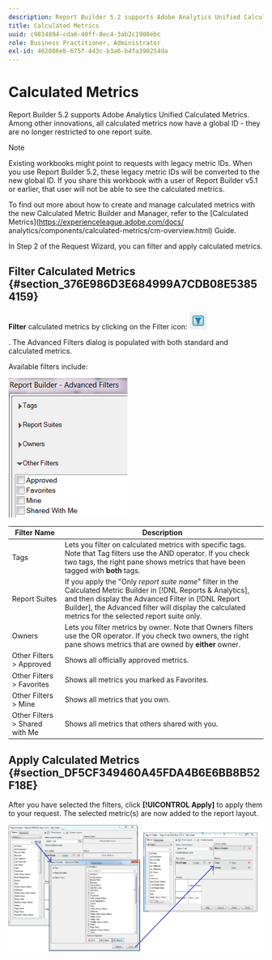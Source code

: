 ```yaml
---
description: Report Builder 5.2 supports Adobe Analytics Unified Calculated Metrics. Among other innovations, all calculated metrics now have a global ID - they are no longer restricted to one report suite.
title: Calculated Metrics
uuid: c9814894-cda6-40ff-8ec4-3ab2c1908ebc
role: Business Practitioner, Administrator
exl-id: 462086eb-675f-443c-b3a6-b4fa390254da
---
```

# Calculated Metrics

Report Builder 5.2 supports Adobe Analytics Unified Calculated Metrics. Among other innovations, all calculated metrics now have a global ID - they are no longer restricted to one report suite.

>[!NOTE]
>
>Existing workbooks might point to requests with legacy metric IDs. When you use Report Builder 5.2, these legacy metric IDs will be converted to the new global ID. If you share this workbook with a user of Report Builder v5.1 or earlier, that user will not be able to see the calculated metrics.

To find out more about how to create and manage calculated metrics with the new Calculated Metric Builder and Manager, refer to the [Calculated Metrics](https://experienceleague.adobe.com/docs/ analytics/components/calculated-metrics/cm-overview.html) Guide.

In Step 2 of the Request Wizard, you can filter and apply calculated metrics.

## Filter Calculated Metrics {#section_376E986D3E684999A7CDB08E53854159}

**Filter** calculated metrics by clicking on the Filter icon:  ![](assets/segment_filter.png)

. The Advanced Filters dialog is populated with both standard and calculated metrics.

Available filters include:

![](assets/advanced_filters.png)

|  Filter Name  | Description  |
|---|---|
|  Tags  |Lets you filter on calculated metrics with specific tags. Note that Tag filters use the AND operator. If you check two tags, the right pane shows metrics that have been tagged with **both** tags.  |
|  Report Suites  |If you apply the "Only *report suite name*" filter in the Calculated Metric Builder in [!DNL Reports & Analytics], and then display the Advanced Filter in [!DNL Report Builder], the Advanced filter will display the calculated metrics for the selected report suite only.  |
|  Owners  |Lets you filter metrics by owner. Note that Owners filters use the OR operator. If you check two owners, the right pane shows metrics that are owned by **either** owner.  |
|  Other Filters > Approved  | Shows all officially approved metrics.  |
|  Other Filters > Favorites  | Shows all metrics you marked as Favorites.  |
|  Other Filters > Mine  | Shows all metrics that you own.  |
|  Other Filters > Shared with Me  | Shows all metrics that others shared with you.  |

## Apply Calculated Metrics {#section_DF5CF349460A45FDA4B6E6BB8B52F18E}

After you have selected the filters, click **[!UICONTROL Apply]** to apply them to your request. The selected metric(s) are now added to the report layout.

![](assets/filtering_for_metric.png)
